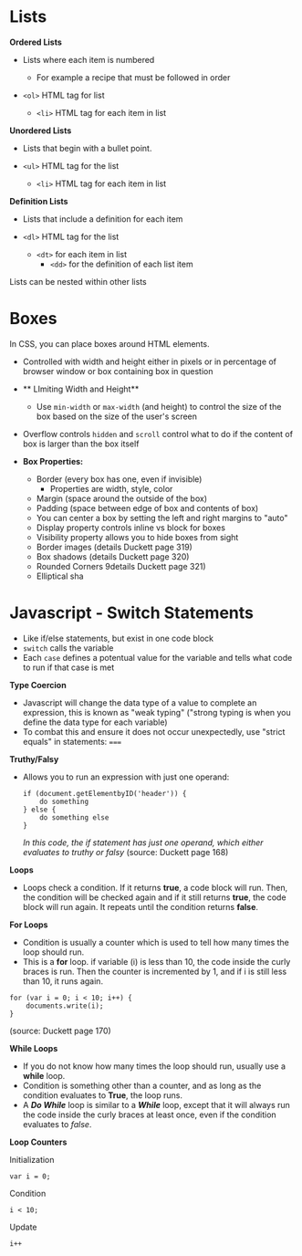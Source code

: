 # **Lists**

**Ordered Lists**

- Lists where each item is numbered
    - For example a recipe that must be followed in order

- ```<ol>``` HTML tag for list
    - ```<li>``` HTML tag for each item in list

**Unordered Lists**

- Lists that begin with a bullet point.

- ```<ul>``` HTML tag for the list
    - ```<li>``` HTML tag for each item in list

**Definition Lists**

- Lists that include a definition for each item

- ```<dl>``` HTML tag for the list
    - ```<dt>``` for each item in list
        - ```<dd>``` for the definition of each list item

Lists can be nested within other lists

# **Boxes**

In CSS, you can place boxes around HTML elements.

- Controlled with width and height either in pixels or in percentage of browser window or box containing box in question

- ** LImiting Width and Height**
    - Use ```min-width``` or ```max-width``` (and height) to control the size of the box based on the size of the user's screen

- Overflow controls ```hidden``` and ```scroll``` control what to do if the content of box is larger than the box itself

- **Box Properties:**

    - Border (every box has one, even if invisible)
        - Properties are width, style, color
    - Margin (space around the outside of the box)
    - Padding (space between edge of box and contents of box)
    - You can center a box by setting the left and right margins to "auto"
    - Display property controls inline vs block for boxes
    - Visibility property allows you to hide boxes from sight
    - Border images (details Duckett page 319)
    - Box shadows (details Duckett page 320)
    - Rounded Corners 9details Duckett page 321)
    - Elliptical sha

# **Javascript - Switch Statements**

- Like if/else statements, but exist in one code block
- ```switch``` calls the variable
- Each ```case``` defines a potentual value for the variable and tells what code to run if that case is met

**Type Coercion**
- Javascript will change the data type of a value to complete an expression, this is known as "weak typing" ("strong typing is when you define the data type for each variable)
- To combat this and ensure it does not occur unexpectedly, use "strict equals" in statements: ```===```

**Truthy/Falsy**
- Allows you to run an expression with just one operand:
    ```
    if (document.getElementbyID('header')) {
        do something
    } else {
        do something else
    }
    ```
    *In this code, the if statement has just one operand, which either evaluates to truthy or falsy*
    (source: Duckett page 168)

**Loops**

- Loops check a condition. If it returns **true**, a code block will run. Then, the condition will be checked again and if it still returns **true**, the code block will run again. It repeats until the condition returns **false**.

**For Loops**
- Condition is usually a counter which is used to tell how many times the loop should run.
- This is a **for** loop. if variable (i) is less than 10, the code inside the curly braces is run. Then the counter is incremented by 1, and if i is still less than 10, it runs again.
```
for (var i = 0; i < 10; i++) {
    documents.write(i);
}
```
(source: Duckett page 170)

**While Loops**
- If you do not know how many times the loop should run, usually use a **while** loop.
- Condition is something other than a counter, and as long as the condition evaluates to **True**, the loop runs.
- A ***Do While*** loop is similar to a ***While*** loop, except that it will always run the code inside the curly braces at least once, even if the condition evaluates to *false*.

**Loop Counters**

Initialization

```
var i = 0;
```

Condition

```
i < 10;
```

Update
```
i++
```




